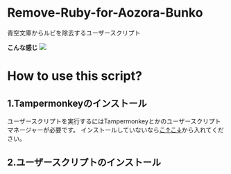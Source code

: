# Remove-Ruby-for-Aozora-Bunko
青空文庫からルビを除去するユーザースクリプト

**こんな感じ**
![](https://netminn012.github.io/assets/demo.webp)

# How to use this script?
## 1.Tampermonkeyのインストール
ユーザースクリプトを実行するにはTampermonkeyとかのユーザースクリプトマネージャーが必要です。
インストールしていないなら[こ↑こ↓](https://www.tampermonkey.net/)から入れてください。

## 2.ユーザースクリプトのインストール
